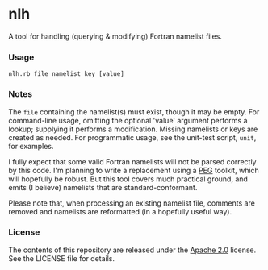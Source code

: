 nlh
===

A tool for handling (querying & modifying) Fortran namelist files.

### Usage

`nlh.rb file namelist key [value]`

### Notes

The `file` containing the namelist(s) must exist, though it may be empty. For command-line usage, omitting the optional 'value' argument performs a lookup; supplying it performs a modification. Missing namelists or keys are created as needed. For programmatic usage, see the unit-test script, `unit`, for examples.

I fully expect that some valid Fortran namelists will not be parsed correctly by this code. I'm planning to write a replacement using a [PEG](http://bford.info/packrat) toolkit, which will hopefully be robust. But this tool covers much practical ground, and emits (I believe) namelists that are standard-conformant.

Please note that, when processing an existing namelist file, comments are removed and namelists are reformatted (in a hopefully useful way).

### License

The contents of this repository are released under the [Apache 2.0](http://www.apache.org/licenses/LICENSE-2.0) license. See the LICENSE file for details.

